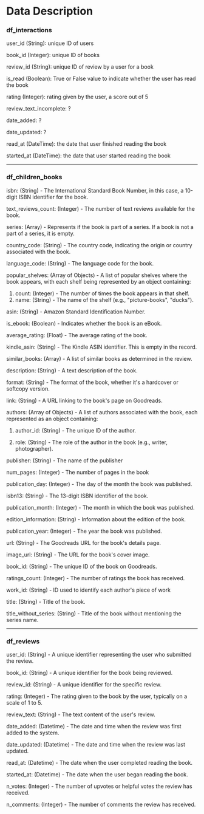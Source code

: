 # Data Description

### df_interactions

user_id (String): unique ID of users

book_id (Integer): unique ID of books

review_id (String): unique ID of review by a user for a book

is_read (Boolean): True or False value to indicate whether the user has read the book

rating (Integer): rating given by the user, a score out of 5

review_text_incomplete: ?

date_added: ?

date_updated: ?

read_at (DateTime): the date that user finished reading the book

started_at (DateTime): the date that user started reading the book

---

### df_children_books

isbn: (String) - The International Standard Book Number, in this case, a 10-digit ISBN identifier for the book.

text_reviews_count: (Integer) - The number of text reviews available for the book.

series: (Array) - Represents if the book is part of a series. If a book is not a part of a series, it is empty.

country_code: (String) - The country code, indicating the origin or country associated with the book.

language_code: (String) - The language code for the book.

popular_shelves: (Array of Objects) - A list of popular shelves where the book appears, with each shelf being represented by an object containing:

1. count: (Integer) - The number of times the book appears in that shelf.
2. name: (String) - The name of the shelf (e.g., "picture-books", "ducks").

asin: (String) - Amazon Standard Identification Number.

is_ebook: (Boolean) - Indicates whether the book is an eBook.

average_rating: (Float) - The average rating of the book.

kindle_asin: (String) - The Kindle ASIN identifier. This is empty in the record.

similar_books: (Array) - A list of similar books as determined in the review.

description: (String) - A text description of the book.

format: (String) - The format of the book, whether it's a hardcover or softcopy version.

link: (String) - A URL linking to the book's page on Goodreads.

authors: (Array of Objects) - A list of authors associated with the book, each represented as an object containing:

1. author_id: (String) - The unique ID of the author.

2. role: (String) - The role of the author in the book (e.g., writer, photographer).

publisher: (String) - The name of the publisher

num_pages: (Integer) - The number of pages in the book

publication_day: (Integer) - The day of the month the book was published.

isbn13: (String) - The 13-digit ISBN identifier of the book.

publication_month: (Integer) - The month in which the book was published.

edition_information: (String) - Information about the edition of the book.

publication_year: (Integer) - The year the book was published.

url: (String) - The Goodreads URL for the book's details page.

image_url: (String) - The URL for the book's cover image.

book_id: (String) - The unique ID of the book on Goodreads.

ratings_count: (Integer) - The number of ratings the book has received.

work_id: (String) - ID used to identify each author's piece of work

title: (String) - Title of the book.

title_without_series: (String) - Title of the book without mentioning the series name.

---

### df_reviews

user_id: (String) - A unique identifier representing the user who submitted the review.

book_id: (String) - A unique identifier for the book being reviewed.

review_id: (String) - A unique identifier for the specific review.

rating: (Integer) - The rating given to the book by the user, typically on a scale of 1 to 5.

review_text: (String) - The text content of the user's review.

date_added: (Datetime) - The date and time when the review was first added to the system.

date_updated: (Datetime) - The date and time when the review was last updated.

read_at: (Datetime) - The date when the user completed reading the book.

started_at: (Datetime) - The date when the user began reading the book.

n_votes: (Integer) - The number of upvotes or helpful votes the review has received.

n_comments: (Integer) - The number of comments the review has received.
